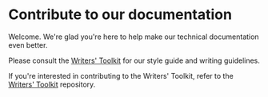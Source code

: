 # Contribute to our documentation

Welcome. We're glad you're here to help make our technical documentation even better.

Please consult the [Writers' Toolkit](https://grafana.com/docs/writers-toolkit/) for our style guide and writing guidelines.

If you're interested in contributing to the Writers' Toolkit, refer to the [Writers' Toolkit](https://github.com/grafana/writers-toolkit) repository.

